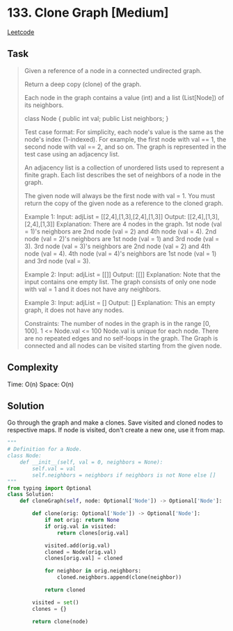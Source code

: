 # 133. Clone Graph [Medium]

[Leetcode](https://leetcode.com/problems/clone-graph/description/)

## Task

> Given a reference of a node in a connected undirected graph.
> 
> Return a deep copy (clone) of the graph.
> 
> Each node in the graph contains a value (int) and a list (List[Node]) of its neighbors.
> 
> class Node {
>     public int val;
>     public List<Node> neighbors;
> }
> 
> Test case format:
> For simplicity, each node's value is the same as the node's index (1-indexed). For example, the first node with val == 1, the second node with val == 2, and so on. The graph is represented in the test case using an adjacency list.
> 
> An adjacency list is a collection of unordered lists used to represent a finite graph. Each list describes the set of neighbors of a node in the graph.
> 
> The given node will always be the first node with val = 1. You must return the copy of the given node as a reference to the cloned graph.
> 
> Example 1:
> Input: adjList = [[2,4],[1,3],[2,4],[1,3]]
> Output: [[2,4],[1,3],[2,4],[1,3]]
> Explanation: There are 4 nodes in the graph.
> 1st node (val = 1)'s neighbors are 2nd node (val = 2) and 4th node (val = 4).
> 2nd node (val = 2)'s neighbors are 1st node (val = 1) and 3rd node (val = 3).
> 3rd node (val = 3)'s neighbors are 2nd node (val = 2) and 4th node (val = 4).
> 4th node (val = 4)'s neighbors are 1st node (val = 1) and 3rd node (val = 3).
> 
> Example 2:
> Input: adjList = [[]]
> Output: [[]]
> Explanation: Note that the input contains one empty list. The graph consists of only one node with val = 1 and it does not have any neighbors.
> 
> Example 3:
> Input: adjList = []
> Output: []
> Explanation: This an empty graph, it does not have any nodes.
> 
> Constraints:
>     The number of nodes in the graph is in the range [0, 100].
>     1 <= Node.val <= 100
>     Node.val is unique for each node.
>     There are no repeated edges and no self-loops in the graph.
>     The Graph is connected and all nodes can be visited starting from the given node.

## Complexity

Time: O(n)
Space: O(n)

## Solution

Go through the graph and make a clones. Save visited and cloned nodes to respective maps. If node is visited, don't create a new one, use it from map.

```python
"""
# Definition for a Node.
class Node:
    def __init__(self, val = 0, neighbors = None):
        self.val = val
        self.neighbors = neighbors if neighbors is not None else []
"""
from typing import Optional
class Solution:
    def cloneGraph(self, node: Optional['Node']) -> Optional['Node']:

        def clone(orig: Optional['Node']) -> Optional['Node']:
            if not orig: return None
            if orig.val in visited:
                return clones[orig.val]

            visited.add(orig.val)
            cloned = Node(orig.val)
            clones[orig.val] = cloned

            for neighbor in orig.neighbors:
                cloned.neighbors.append(clone(neighbor))

            return cloned

        visited = set()
        clones = {}

        return clone(node)
```